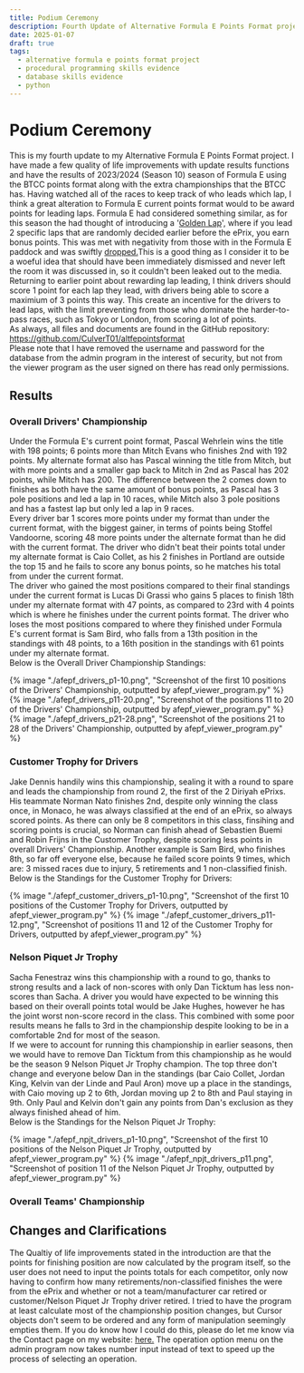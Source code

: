 ```yaml
---
title: Podium Ceremony
description: Fourth Update of Alternative Formula E Points Format project.
date: 2025-01-07
draft: true
tags:
  - alternative formula e points format project
  - procedural programming skills evidence
  - database skills evidence
  - python
---
```


<div class="container fluid">
  <h1 class="col align-self-center">Podium Ceremony</h1>
  <div class="row justify-content-center">
    <p class="col-8">
    This is my fourth update to my Alternative Formula E Points Format project. I have made a few quality of life improvements with update results functions and have the results of 2023/2024 (Season 10) season of Formula E using the BTCC points format along with the extra championships that the BTCC has. Having watched all of the races to keep track of who leads which lap, I think a great alteration to Formula E current points format would to be award points for leading laps. Formula E had considered something similar, as for this season the had thought of introducing a '<a href="https://www.the-race.com/formula-e/formula-e-golden-lap-plan-race-format-points/">Golden Lap</a>', where if you lead 2 specific laps that are randomly decided earlier before the ePrix, you earn bonus points. This was met with negativity from those with in the Formula E paddock and was swiftly <a href="https://www.the-race.com/formula-e/formula-e-bins-golden-lap-format-after-backlash/">dropped.</a>This is a good thing as I consider it to be a woeful idea that should have been immediately dismissed and never left the room it was discussed in, so it couldn't been leaked out to the media. Returning to earlier point about rewarding lap leading, I think drivers should score 1 point for each lap they lead, with drivers being able to score a maximium of 3 points this way. This create an incentive for the drivers to lead laps, with the limit preventing from those who dominate the harder-to-pass races, such as Tokyo or London, from scoring a lot of points. <br />
    As always, all files and documents are found in the GitHub repository: <a href="https://github.com/CulverT01/altfepointsformat">https://github.com/CulverT01/altfepointsformat</a><br/>
    Please note that I have removed the username and password for the database from the admin program in the interest of security, but not from the viewer program as the user signed on there has read only permissions.
    </p>
  </div>
  <div class="row justify-content-center">
    <h2 class="row">Results</h2>
    <h3 class="row">Overall Drivers' Championship</h3>
    <p class="col-8"> 
    Under the Formula E's current point format, Pascal Wehrlein wins the title with 198 points; 6 points more than Mitch Evans who finishes 2nd with 192 points. My alternate format also has Pascal winning the title from Mitch, but with more points and a smaller gap back to Mitch in 2nd as Pascal has 202 points, while Mitch has 200. The difference between the 2 comes down to finishes as both have the same amount of bonus points, as Pascal has 3 pole positions and led a lap in 10 races, while Mitch also 3 pole positions and has a fastest lap but only led a lap in 9 races.<br/>
    Every driver bar 1 scores more points under my format than under the current format, with the biggest gainer, in terms of points being Stoffel Vandoorne, scoring 48 more points under the alternate format than he did with the current format. The driver who didn't beat their points total under my alternate format is Caio Collet, as his 2 finishes in Portland are outside the top 15 and he fails to score any bonus points, so he matches his total from under the current format. <br/>
    The driver who gained the most positions compared to their final standings under the current format is Lucas Di Grassi who gains 5 places to finish 18th under my alternate format with 47 points, as compared to 23rd with 4 points which is where he finishes under the current points format. The driver who loses the most positions compared to where they finished under Formula E's current format is Sam Bird, who falls from a 13th position in the standings with 48 points, to a 16th position in the standings with 61 points under my alternate format. <br/>
    Below is the Overall Driver Championship Standings:
    </p>
    {% image "./afepf_drivers_p1-10.png", "Screenshot of the first 10 positions of the Drivers' Championship, outputted by afepf_viewer_program.py" %}
    {% image "./afepf_drivers_p11-20.png", "Screenshot of the positions 11 to 20 of the Drivers' Championship, outputted by afepf_viewer_program.py" %}
    {% image "./afepf_drivers_p21-28.png", "Screenshot of the positions 21 to 28 of the Drivers' Championship, outputted by afepf_viewer_program.py" %}
    <h3 class="row">Customer Trophy for Drivers</h3>
    <p class="col-8">
    Jake Dennis handily wins this championship, sealing it with a round to spare and leads the championship from round 2, the first of the 2 Diriyah ePrixs. His teammate Norman Nato finishes 2nd, despite only winning the class once, in Monaco, he was always classified at the end of an ePrix, so always scored points. As there can only be 8 competitors in this class, finsihing and scoring points is crucial, so Norman can finish ahead of Sebastien Buemi and Robin Frijns in the Customer Trophy, despite scoring less points in overall Drivers' Championship. Another example is Sam Bird, who finishes 8th, so far off everyone else, because he failed score points 9 times, which are: 3 missed races due to injury, 5 retirements and 1 non-classified finish.<br/>
    Below is the Standings for the Customer Trophy for Drivers:
    </p>
    {% image "./afepf_customer_drivers_p1-10.png", "Screenshot of the first 10 positions of the Customer Trophy for Drivers, outputted by afepf_viewer_program.py" %}
    {% image "./afepf_customer_drivers_p11-12.png", "Screenshot of positions 11 and 12 of the Customer Trophy for Drivers, outputted by afepf_viewer_program.py" %}
    <h3 class="row">Nelson Piquet Jr Trophy</h3>
    <p class="col-8">
    Sacha Fenestraz wins this championship with a round to go, thanks to strong results and a lack of non-scores with only Dan Ticktum has less non-scores than Sacha. A driver you would have expected to be winning this based on their overall points total would be Jake Hughes, however he has the joint worst non-score record in the class. This combined with some poor results means he falls to 3rd in the championship despite looking to be in a comfortable 2nd for most of the season.<br/>
    If we were to account for running this championship in earlier seasons, then we would have to remove Dan Ticktum from this championship as he would be the season 9 Nelson Piquet Jr Trophy champion. The top three don't change and everyone below Dan in the standings (bar Caio Collet, Jordan King, Kelvin van der Linde and Paul Aron) move up a place in the standings, with Caio moving up 2 to 6th, Jordan moving up 2 to 8th and Paul staying in 9th. Only Paul and Kelvin don't gain any points from Dan's exclusion as they always finished ahead of him.<br/>
    Below is the Standings for the Nelson Piquet Jr Trophy:
    </p>
    {% image "./afepf_npjt_drivers_p1-10.png", "Screenshot of the first 10 positions of the Nelson Piquet Jr Trophy, outputted by afepf_viewer_program.py" %}
    {% image "./afepf_npjt_drivers_p11.png", "Screenshot of position 11 of the Nelson Piquet Jr Trophy, outputted by afepf_viewer_program.py" %}
    <h3 class="row">Overall Teams' Championship</h3>
  </div>
  <div class="row justify-content-center">
    <h2 class="row">Changes and Clarifications</h2>
    <p class="col-8">
    The Qualtiy of life improvements stated in the introduction are that the points for finishing position are now calculated by the program itself, so the user does not need to input the points totals for each competitor, only now having to confirm how many retirements/non-classified finishes the were from the ePrix and whether or not a team/manufacturer car retired or customer/Nelson Piquet Jr Trophy driver retired. I tried to have the program at least calculate most of the championship position changes, but Cursor objects don't seem to be ordered and any form of manipulation seemingly empties them. If you do know how I could do this, please do let me know via the Contact page on my website: <a href="https://main--toby-culverwell-01.netlify.app/contact/">here.</a> The operation option menu on the admin program now takes number input instead of text to speed up the process of selecting an operation.
    </p>
  </div>
</div>